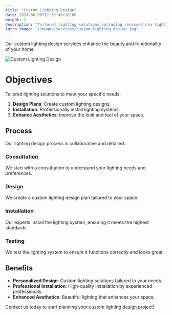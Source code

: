 ```yaml
---
title: "Custom Lighting Design"
date: 2024-06-06T12:33:46+10:00
weight: 2
description: "Tailored lighting solutions including recessed can lighting, security lighting, and landscape accent lighting to enhance your home's beauty and functionality."
intro_image: "/images/services/custom_lighting_design.jpg"
---
```


Our custom lighting design services enhance the beauty and functionality of your home.

![Custom Lighting Design](/images/services/custom_lighting_design.jpg)

# Objectives

Tailored lighting solutions to meet your specific needs.

1. **Design Plans**: Create custom lighting designs.
2. **Installation**: Professionally install lighting systems.
3. **Enhance Aesthetics**: Improve the look and feel of your space.

## Process

Our lighting design process is collaborative and detailed.

### Consultation

We start with a consultation to understand your lighting needs and preferences.

### Design

We create a custom lighting design plan tailored to your space.

### Installation

Our experts install the lighting system, ensuring it meets the highest standards.

### Testing

We test the lighting system to ensure it functions correctly and looks great.

## Benefits

- **Personalized Design**: Custom lighting solutions tailored to your needs.
- **Professional Installation**: High-quality installation by experienced professionals.
- **Enhanced Aesthetics**: Beautiful lighting that enhances your space.

Contact us today to start planning your custom lighting design project!
